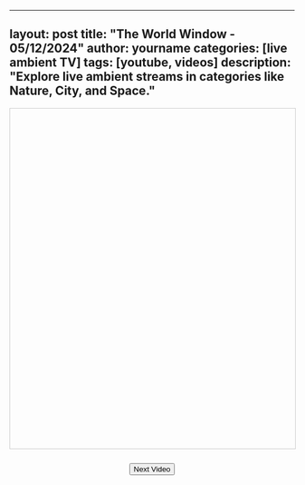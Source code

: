 
---
layout: post
title: "The World Window - 05/12/2024"
author: yourname
categories: [live ambient TV]
tags: [youtube, videos]
description: "Explore live ambient streams in categories like Nature, City, and Space."
---

<div id="videoContainer" style="text-align: center; margin-bottom: 20px;">
    <div id="categoryButtons" style="margin-bottom: 10px;">
        <!-- Buttons for video categories -->
    </div>
    <iframe id="videoFrame" width="100%" height="600" style="border: 1px solid #ccc;" allowfullscreen></iframe>
    <div id="videoTitle" style="text-align: center; font-size: 1.5em; margin-top: 10px;"></div>
    <button onclick="loadNextVideo()" style="margin-top: 15px;">Next Video</button>
</div>

<script>
    // JSON data for videos by category
    const videoResults = {"Nature":[{"id":"6ycikMM4IO0","title":"AMAZON 4K - The World&#39;s Largest Tropical Rainforest | Relaxing Music With Beautiful Nature Scenes"},{"id":"MrWIPGEOt9k","title":"Paradise Island 4K ? Scenic Relaxation Film with Peaceful Relaxing Music and Nature Video 4K UltraHD"},{"id":"vDAsUcdcuE0","title":"Bird Garden | Colorful Birds | Breathtaking Nature, Wonderful Bird Songs | Stress Relief and Healing"},{"id":"2_ovWpVE9es","title":"Mountain River Waterfall Flowing 24/7. Water Sounds, Nature White Noise. River Sounds for Sleeping."},{"id":"EN_q_m78jI0","title":"TUSCANY 4K HD - Amazing Aerial Film with Calming Music - Nature 4K Video UltraHD"},{"id":"R_qT0-KoCm8","title":"? Sleep Fast with Pure Nature Rain and Incredible Present Thunder Sounds | Black Screen"},{"id":"AuarxZ9IIjw","title":"LIVE- GREAT SALT LAKE CAMPFIRE - Virtual Fireplace Video with Nature Sounds for Meditation"},{"id":"u3KKTQUGzuA","title":"Bird Garden | Colorful Birds | Breathtaking Nature, Wonderful Bird Songs | Stress Relief and Healing"},{"id":"bw0uHUB2knA","title":"Silent Winter - Native American Flute Melody Blends With The Breath Of Nature | Flute Dream 24/7"},{"id":"qHXFLsnKDq0","title":"Mountain Stream Flowing 24/7. Forest Stream. Flowing Water. White Noise, Nature Sounds for Sleeping."},{"id":"-f3RXYc6_LU","title":"The World&#39;s Strangest Birds | Peaceful Nature Scenery | Stress Relief | Relaxing Bird Sounds"},{"id":"5_1OOKcawd8","title":"??Relaxing Zen Music 24/7, Healing Music, Meditation Music, Spa Music, Sleep, Zen, Nature Sounds"},{"id":"zrRxvbtzg0k","title":"Pretty Little Birds - Stress-relieving nature sounds - Healing and peaceful music - Beautiful nature"},{"id":"cqkwbsi5KbQ","title":"GOOD FATHERS | Instrumental Worship &amp; Scriptures with Winter Nature ? Inspirational CKEYS"},{"id":"96t3GM7eY8A","title":"Prayer Instrumental Music with Scriptures &amp; Nature | 24/7 DappyTKeys Piano Worship"},{"id":"hAxvZj89-34","title":"?24/7 LIVE CAT TV NO ADS?Cutest Squirrel and Bird Watching?"},{"id":"dXIyMS61B68","title":"Beautiful Relaxing Peaceful Music, Calm Music 24/7, &quot;Tropical Shores&quot; By Tim Janis"},{"id":"CqXeTN-xkm0","title":"Relaxing Bird Sounds 4K~ Birds Singing Heal Stress, Anxiety And Depression, Heal The Mind"},{"id":"JF06s21MIHk","title":"Relaxing Music and The Sound of Water to Relieve Worry and Anxiety ? Relieve Stress"},{"id":"5PzOaNWqAy4","title":"The Vital Essence of Nature in 8K HDR 60FPS Dolby Vision"},{"id":"NajjCC3geXs","title":"? Autumn River Waterfall Flowing 24/7, Water Sounds, Nature White Noise, River Sounds for Sleeping"},{"id":"HckXZV6jm3I","title":"FLYING OVER BACALAR (4K UHD) - Soothing Music Along With Beautiful Nature Video - 4K Video ULTRA HD"},{"id":"JJgLX-jdedA","title":"FLYING OVER AMAZON (4K UHD) - Relaxing Music Along With Beautiful Nature Videos(4K Video Ultra HD)"},{"id":"LnD-XEQ2hzQ","title":"Fall Asleep With Relaxing Wave Sounds at Night, Low Pitch Ocean Music for Deep Sleeping"},{"id":"bhEtiA0LFYk","title":"Nature?s Heartbeat Unveiled in 8K HDR Dolby Vision 60FPS"},{"id":"ksA7UCsFKSM","title":"Beautiful Relaxing Music, Peaceful Soothing Instrumental Music, &quot;First November Snow&quot; by Tim Janis"},{"id":"XIpeLy7yJlc","title":"Bird Paradise | Vibrant Birds | Stunning Nature and Melodic Bird Songs | Relaxation and Rejuvenation"},{"id":"EvsLqQS_80E","title":"?24/7 LIVE Cat TV? Non-Stop BIRDS and Squirrels in Relaxing Forest Corner"},{"id":"KTEd4fZV9qE","title":"4K (60 FPS) | Cute Baby Animals In A Peaceful Nature World with Relaxing Music (Dynamic Colors)"},{"id":"b_TW4NYsbOo","title":"Sleep Music for Deep Sleep, Anxiety and Depressive States, Heal Body, Mind"}],"city":[{"id":"9HdiY3Co4XI","title":"Syria War Latest Today | Syrian Rebels Say They Have Entered Key City of Hama | News18 Live | N18G"},{"id":"RSJtgDvyPgs","title":"Syria News Live | After Taking Aleppo, Syrian Rebels Enter Strategic City Of Hama | Syria War Live"},{"id":"qKFwPv008Ek","title":"? LIVE | Firing incident in Punjab Uni | Clash of Students | Big Breaking | Must Watch | City42"},{"id":"GHyA898EsHQ","title":"Syria Civil War LIVE: Syrian City Hama Falls to Rebels as Conflict Rages"},{"id":"DYH9h6i53ko","title":"Mr.X Today - Who will get the SMG&#39;s? - Jogi Singh- Soulcity by Echorp - 8bit Mafia"},{"id":"fzyvVBzAeBI","title":"CityTv En Vivo | Se?al Digital"},{"id":"Uw3DyvzUlbY","title":"?City in Shock! Helper Turned Horror! Monster Bob&#39;s Rampage Begins!"},{"id":"AyhT1QhFFqE","title":"24/7 Let the City Rain Erase Negativity and Stress - Immerse Yourself in the Calming City Rain"},{"id":"S0OUNJUt5oI","title":"Deep House Mix 2024 | Mixed By DL Music | City At Night"},{"id":"2GGmRRdZUyI","title":"Talking Angela: In the City! ?? ALL EPISODES MARATHON ? Cartoons for Kids"},{"id":"uPeKq1Vq2_s","title":"SORTEIO MUNDIAL DE CLUBES 2025 AO VIVO - FLAMENGO, PALMEIRAS, FLUMINENSE E BOTAFOGO FIFA WORDCUP"},{"id":"gaZ9V1k35Oo","title":"City of Ellsworth, Maine - City Hall Christmas Tree"},{"id":"u6UbwlQQ3QU","title":"Santa Fe Junction/Kansas City, Missouri, USA | Virtual Railfan LIVE !"},{"id":"5ytYnx93bXs","title":"CAM 9 ROSEMARY STREET AGDAO DAVAO CITY, PHILLIPPINES"},{"id":"7i8ARjIeM2k","title":"Coral City Camera (Miami&#39;s Free-Range Aquarium Underwater Livestream)"},{"id":"j8Izv-RJwCo","title":"LONG BUS, CITY BUS, SCHOOL BUS Vs MASSIVE SPEED BUMPS - BeamNG.Drive"},{"id":"xxbor0t6yRk","title":"? LIVE City 21 News | Breaking News | Pakistan News | Karachi News | News Headlines | City 21"},{"id":"83VPsAPWiME","title":"? 24/7 NYC Live Cam | Times Square, skyline, streets, more"},{"id":"dN64IzvC8FI","title":"? PHILIPPINES Live Street View &amp; Dodong Barber Shop, Agdao, Davao City #philippines #livestream"},{"id":"hRJVykzy78g","title":"AC Boardwalk Live"},{"id":"C6g7dHwa62U","title":"SORTEIO DO SUPER MUNDIAL DE CLUBES AO VIVO - VEJA OS GRUPOS DEFINIDOS"},{"id":"we1LMgRT8Q0","title":"? PHILIPPINES Live Street View, Suing Store, San Roque, Agdao, Davao City #philippines #livestream"},{"id":"IVRDXt0w2pE","title":"City Of St. Marys TV Live Stream"},{"id":"36YnV9STBqc","title":"The Good Life Radio???24/7 Live Radio | Best Relax House, Chillout, Study, Running, Gym, Happy Music"},{"id":"3TFi_ZDjVkE","title":"? Philippines Live Vulcanizing Tyre Repair Shop, Agdao, Davao City #philippines #livestream"},{"id":"2BLqhS59Elc","title":"160 LIVE World Cameras, Relaxing Music, Map, Daily Timelapse, Armchair Travel"},{"id":"TsgoxkRFit0","title":"EarthCam Live:  SUMMIT One Vanderbilt (New York City, NY)"},{"id":"RH5ajkC9DkE","title":"? PHILIPPINES live Street View, Soliman Street, Agdao, Davao City #philippines #livestream"},{"id":"mQekvEWJmOM","title":"December 5, 2024  Minneapolis City Council"},{"id":"8M0AvPvPg0A","title":"Hits Radio 1 Live Pop Radio&#39; Top Hits 2024 - Pop Music 2024 - New Songs 2024 Best English Songs 2024"}]};
    const categories = Object.keys(videoResults);

    // State management
    let currentCategory = categories[0]; // Default category
    let currentIndex = Math.floor(Math.random() * videoResults[currentCategory].length); // Start at random index

    // Create category buttons dynamically
    const categoryButtonsContainer = document.getElementById('categoryButtons');
    categories.forEach(category => {
        const button = document.createElement('button');
        button.textContent = category;
        button.style.margin = '0 5px';
        button.onclick = () => switchCategory(category);
        categoryButtonsContainer.appendChild(button);
    });

    // Load the current video into the iframe
    function loadVideo() {
        const video = videoResults[currentCategory][currentIndex];
        document.getElementById('videoFrame').src = 'https://www.youtube.com/embed/' + video.id + '?autoplay=1';
        document.getElementById('videoTitle').textContent = video.title;
    }

    // Load the next video in the current category
    function loadNextVideo() {
        currentIndex = (currentIndex + 1) % videoResults[currentCategory].length;
        loadVideo();
    }

    // Switch the active category and load its first video
    function switchCategory(category) {
        currentCategory = category;
        currentIndex = Math.floor(Math.random() * videoResults[currentCategory].length); // Start with a random video
        loadVideo();
    }

    // Initial video load
    loadVideo();
</script>
    